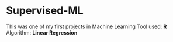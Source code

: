 # Supervised-ML
This was one of my first projects in Machine Learning
Tool used: **R**
Algorithm: **Linear Regression**
